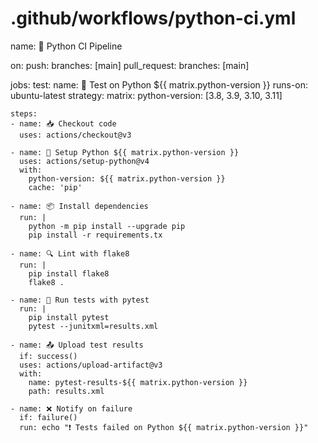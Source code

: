 # .github/workflows/python-ci.yml
name: 🐍 Python CI Pipeline

on:
  push:
    branches: [main]
  pull_request:
    branches: [main]

jobs:
  test:
    name: 🧪 Test on Python ${{ matrix.python-version }}
    runs-on: ubuntu-latest
    strategy:
      matrix:
        python-version: [3.8, 3.9, 3.10, 3.11]

    steps:
    - name: 📥 Checkout code
      uses: actions/checkout@v3

    - name: 🐍 Setup Python ${{ matrix.python-version }}
      uses: actions/setup-python@v4
      with:
        python-version: ${{ matrix.python-version }}
        cache: 'pip'

    - name: 📦 Install dependencies
      run: |
        python -m pip install --upgrade pip
        pip install -r requirements.tx

    - name: 🔍 Lint with flake8
      run: |
        pip install flake8
        flake8 .

    - name: 🧪 Run tests with pytest
      run: |
        pip install pytest
        pytest --junitxml=results.xml

    - name: 📤 Upload test results
      if: success()
      uses: actions/upload-artifact@v3
      with:
        name: pytest-results-${{ matrix.python-version }}
        path: results.xml

    - name: ❌ Notify on failure
      if: failure()
      run: echo "❗ Tests failed on Python ${{ matrix.python-version }}"
